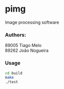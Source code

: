 # pimg
Image processing software

### Authors:
89005 Tiago Melo <br>
89262 João Nogueira

### Usage

```bash
cd build
make
./test
```


